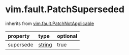 vim.fault.PatchSuperseded
=========================
inherits from [vim.fault.PatchNotApplicable](docs/vim.fault.PatchNotApplicable.md)

| property | type | optional |
|:---------|:-----|:---------|
| supersede | [string](string.md "string") | true |
